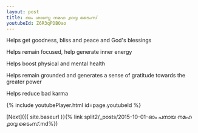 ```yaml
---
layout: post
title: ഓം ശാസ്ട്രേ നമഹ ൧൦൮ ടൈംസ്
youtubeId: Z6R3qPDBOao
---
```

 
 
Helps get goodness, bliss and peace and God's blessings
 
Helps remain focused, help generate inner energy 
 
Helps boost physical and mental health 
 
Helps remain grounded and generates a sense of gratitude towards the greater power 
 
Helps reduce bad karma
 
 
 
 


{% include youtubePlayer.html id=page.youtubeId %}
 
[Next]({{ site.baseurl }}{% link  split2/_posts/2015-10-01-ഓം പനായ നമഹ ൧൦൮ ടൈംസ്.md%})
 
